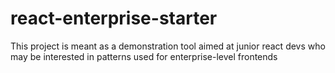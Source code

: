 # react-enterprise-starter
This project is meant as a demonstration tool aimed at junior react devs who may be interested in patterns used for enterprise-level frontends
